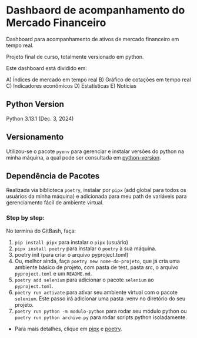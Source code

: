# Dashbaord de acompanhamento do Mercado Financeiro

Dashboard para acompanhamento de ativos de mercado financeiro em tempo real. 

Projeto final de curso, totalmente versionado em python.


Este dashboard está dividido em:


A) Índices de mercado em tempo real
B) Gráfico de cotações em tempo real
C) Indicadores econômicos
D) Estatísticas
E) Notícias

## Python Version

Python 3.13.1 (Dec. 3, 2024)

## Versionamento

Utilizou-se o pacote `pyenv` para gerenciar e instalar versões do python na minha máquina, a qual pode ser consultada em [python-version](./.python-version).

## Dependência de Pacotes

Realizada via biblioteca `poetry`, instalar por `pipx` (add global para todos os usuários da minha máquina) e adicionada para meu path de variáveis para gerenciamento fácil de ambiente virtual.

### Step by step: 

No termina do GitBash, faça:

1. `pip install pipx` para instalar o `pipx` (usuário)
2. `pipx install poetry` para instalar o `poetry` à sua máquina.
3. poetry init (para criar o arquivo pyproject.toml)
4. Ou, melhor ainda, faça `poetry new nome-do-projeto`, que já cria uma ambiente básico de projeto, com pasta de test, pasta src, o arquivo `pyproject.toml` e um `README.md`.
5. `poetry add selenium` para adicionar o pacote `selenium` ao `pyproject.toml`.
6. `poetry run activate` para ativar seu ambiente virtual com o pacote `selenium`. Este passo irá adicionar uma pasta .venv no diretório do seu projeto.
7. `poetry run python -m modulo-python` para rodar seu módulo python ou `poetry run python archive.py` para rodar scripts python isoladamente. 

* Para mais detalhes, clique em [pipx](https://python.land/virtual-environments/pipx) e [poetry](https://python-poetry.org/docs/).